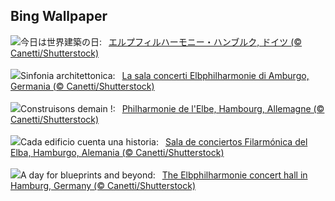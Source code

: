 ## Bing Wallpaper
![](https://www.bing.com/th?id=OHR.ElbePhilharmonic_JA-JP5541486306_UHD.jpg&w=1000)今日は世界建築の日:&nbsp;&ensp;[エルプフィルハーモニー・ハンブルク, ドイツ (© Canetti/Shutterstock)](https://www.bing.com/th?id=OHR.ElbePhilharmonic_JA-JP5541486306_UHD.jpg)
<br><br/>
![](https://www.bing.com/th?id=OHR.ElbePhilharmonic_IT-IT4294250253_UHD.jpg&w=1000)Sinfonia architettonica:&nbsp;&ensp;[La sala concerti Elbphilharmonie di Amburgo, Germania (© Canetti/Shutterstock)](https://www.bing.com/th?id=OHR.ElbePhilharmonic_IT-IT4294250253_UHD.jpg)
<br><br/>
![](https://www.bing.com/th?id=OHR.ElbePhilharmonic_FR-FR0231525332_UHD.jpg&w=1000)Construisons demain !:&nbsp;&ensp;[Philharmonie de l'Elbe, Hambourg, Allemagne (© Canetti/Shutterstock)](https://www.bing.com/th?id=OHR.ElbePhilharmonic_FR-FR0231525332_UHD.jpg)
<br><br/>
![](https://www.bing.com/th?id=OHR.ElbePhilharmonic_ES-ES5119623297_UHD.jpg&w=1000)Cada edificio cuenta una historia:&nbsp;&ensp;[Sala de conciertos Filarmónica del Elba, Hamburgo, Alemania (© Canetti/Shutterstock)](https://www.bing.com/th?id=OHR.ElbePhilharmonic_ES-ES5119623297_UHD.jpg)
<br><br/>
![](https://www.bing.com/th?id=OHR.ElbePhilharmonic_EN-GB8668543385_UHD.jpg&w=1000)A day for blueprints and beyond:&nbsp;&ensp;[The Elbphilharmonie concert hall in Hamburg, Germany (© Canetti/Shutterstock)](https://www.bing.com/th?id=OHR.ElbePhilharmonic_EN-GB8668543385_UHD.jpg)
<br><br/>
